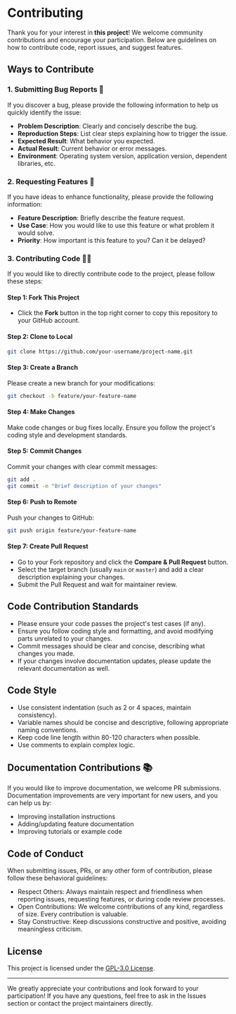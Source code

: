 # Contributing

Thank you for your interest in **this project**! We welcome community contributions and encourage your participation. Below are guidelines on how to contribute code, report issues, and suggest features.

## Ways to Contribute

### 1. Submitting Bug Reports 🐞
If you discover a bug, please provide the following information to help us quickly identify the issue:
- **Problem Description**: Clearly and concisely describe the bug.
- **Reproduction Steps**: List clear steps explaining how to trigger the issue.
- **Expected Result**: What behavior you expected.
- **Actual Result**: Current behavior or error messages.
- **Environment**: Operating system version, application version, dependent libraries, etc.

### 2. Requesting Features 🚀
If you have ideas to enhance functionality, please provide the following information:
- **Feature Description**: Briefly describe the feature request.
- **Use Case**: How you would like to use this feature or what problem it would solve.
- **Priority**: How important is this feature to you? Can it be delayed?

### 3. Contributing Code 🧑‍💻
If you would like to directly contribute code to the project, please follow these steps:

#### Step 1: Fork This Project
- Click the **Fork** button in the top right corner to copy this repository to your GitHub account.

#### Step 2: Clone to Local
```bash
git clone https://github.com/your-username/project-name.git
```

#### Step 3: Create a Branch
Please create a new branch for your modifications:
```bash
git checkout -b feature/your-feature-name
```

#### Step 4: Make Changes
Make code changes or bug fixes locally. Ensure you follow the project's coding style and development standards.

#### Step 5: Commit Changes
Commit your changes with clear commit messages:
```bash
git add .
git commit -m "Brief description of your changes"
```

#### Step 6: Push to Remote
Push your changes to GitHub:
```bash
git push origin feature/your-feature-name
```

#### Step 7: Create Pull Request
- Go to your Fork repository and click the **Compare & Pull Request** button.
- Select the target branch (usually `main` or `master`) and add a clear description explaining your changes.
- Submit the Pull Request and wait for maintainer review.

## Code Contribution Standards

- Please ensure your code passes the project's test cases (if any).
- Ensure you follow coding style and formatting, and avoid modifying parts unrelated to your changes.
- Commit messages should be clear and concise, describing what changes you made.
- If your changes involve documentation updates, please update the relevant documentation as well.

## Code Style

- Use consistent indentation (such as 2 or 4 spaces, maintain consistency).
- Variable names should be concise and descriptive, following appropriate naming conventions.
- Keep code line length within 80-120 characters when possible.
- Use comments to explain complex logic.

## Documentation Contributions 📚

If you would like to improve documentation, we welcome PR submissions. Documentation improvements are very important for new users, and you can help us by:
- Improving installation instructions
- Adding/updating feature documentation
- Improving tutorials or example code

## Code of Conduct

When submitting issues, PRs, or any other form of contribution, please follow these behavioral guidelines:

- Respect Others: Always maintain respect and friendliness when reporting issues, requesting features, or during code review processes.
- Open Contributions: We welcome contributions of any kind, regardless of size. Every contribution is valuable.
- Stay Constructive: Keep discussions constructive and positive, avoiding meaningless criticism.

## License

This project is licensed under the [GPL-3.0 License](LICENSE).

---

We greatly appreciate your contributions and look forward to your participation! If you have any questions, feel free to ask in the Issues section or contact the project maintainers directly.
